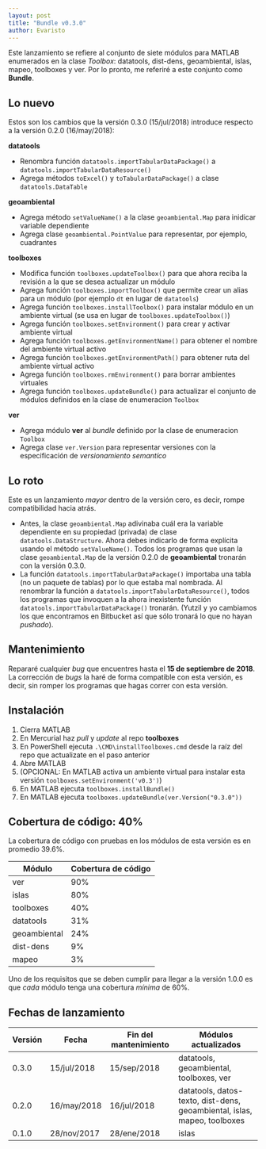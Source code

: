 ```yaml
---
layout: post
title: "Bundle v0.3.0"
author: Evaristo
---
```


Este lanzamiento se refiere al conjunto de siete módulos para MATLAB enumerados en la clase _Toolbox_: datatools, dist-dens, geoambiental, islas, mapeo, toolboxes y ver. Por lo pronto, me referiré a este conjunto como **Bundle**.

## Lo nuevo

Estos son los cambios que la versión 0.3.0 (15/jul/2018) introduce respecto a la versión 0.2.0 (16/may/2018):

**datatools**

- Renombra función `datatools.importTabularDataPackage()` a `datatools.importTabularDataResource()`
- Agrega métodos `toExcel()` y `toTabularDataPackage()` a clase `datatools.DataTable`

**geoambiental**

- Agrega método `setValueName()` a la clase `geoambiental.Map` para inidicar variable dependiente
- Agrega clase `geoambiental.PointValue` para representar, por ejemplo, cuadrantes

**toolboxes**

- Modifica función `toolboxes.updateToolbox()` para que ahora reciba la revisión a la que se desea actualizar un módulo
- Agrega función `toolboxes.importToolbox()` que permite crear un alias para un módulo (por ejemplo `dt` en lugar de `datatools`)
- Agrega función `toolboxes.installToolbox()` para instalar módulo en un ambiente virtual (se usa en lugar de `toolboxes.updateToolbox()`)
- Agrega función `toolboxes.setEnvironment()` para crear y activar ambiente virtual
- Agrega función `toolboxes.getEnvironmentName()` para obtener el nombre del ambiente virtual activo
- Agrega función `toolboxes.getEnvironmentPath()` para obtener ruta del ambiente virtual activo
- Agrega función `toolboxes.rmEnvironment()` para borrar ambientes virtuales
- Agrega función `toolboxes.updateBundle()` para actualizar el conjunto de módulos definidos en la clase de enumeracion `Toolbox`

**ver**

- Agrega módulo **ver** al _bundle_ definido por la clase de enumeracion `Toolbox`
- Agrega clase `ver.Version` para representar versiones con la especificación de _versionamiento semantíco_

## Lo roto

Este es un lanzamiento _mayor_ dentro de la versión cero, es decir, rompe compatibilidad hacia atrás.

- Antes, la clase `geoambiental.Map` adivinaba cuál era la variable dependiente en su propiedad (privada) de clase `datatools.DataStructure`. Ahora debes indicarlo de forma explícita usando el método `setValueName()`. Todos los programas que usan la clase `geoambiental.Map` de la versión 0.2.0 de **geoambiental** tronarán con la versión 0.3.0.
- La función `datatools.importTabularDataPackage()` importaba una tabla (no un paquete de tablas) por lo que estaba mal nombrada. Al renombrar la función a `datatools.importTabularDataResource()`, todos los programas que invoquen a la ahora inexistente función `datatools.importTabularDataPackage()` tronarán. (Yutzil y yo cambiamos los que encontramos en Bitbucket así que sólo tronará lo que no hayan _pushado_).

## Mantenimiento

Repararé cualquier _bug_ que encuentres hasta el **15 de septiembre de 2018**. La corrección de _bugs_ la haré de forma compatible con esta versión, es decir, sin romper los programas que hagas correr con esta versión.

## Instalación

1. Cierra MATLAB
1. En Mercurial haz _pull_ y _update_ al repo **toolboxes**
1. En PowerShell ejecuta `.\CMD\installToolboxes.cmd` desde la raíz del repo que actualizate en el paso anterior
1. Abre MATLAB
1. (OPCIONAL: En MATLAB activa un ambiente virtual para instalar esta versión `toolboxes.setEnvironment('v0.3')`)
1. En MATLAB ejecuta `toolboxes.installBundle()`
1. En MATLAB ejecuta `toolboxes.updateBundle(ver.Version("0.3.0"))`

## Cobertura de código: 40%

La cobertura de código con pruebas en los módulos de esta versión es en promedio 39.6%.

Módulo       | Cobertura de código
-------------|----------
ver          | 90%
islas        | 80%
toolboxes    | 40%
datatools    | 31%
geoambiental | 24%
dist-dens    | 9%
mapeo        | 3%

Uno de los requisitos que se deben cumplir para llegar a la versión 1.0.0 es que _cada_ módulo tenga una cobertura _mínima_ de 60%.

## Fechas de lanzamiento

Versión | Fecha       | Fin del mantenimiento | Módulos actualizados
--------|-------------|-----------------------|----
0.3.0   | 15/jul/2018 | 15/sep/2018           | datatools, geoambiental, toolboxes, ver
0.2.0   | 16/may/2018 | 16/jul/2018           | datatools, datos-texto, dist-dens, geoambiental, islas, mapeo, toolboxes
0.1.0   | 28/nov/2017 | 28/ene/2018           | islas
